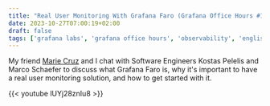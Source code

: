 ```yaml
---
title: "Real User Monitoring With Grafana Faro (Grafana Office Hours #17)"
date: 2023-10-27T07:00:19+02:00
draft: false
tags: ['grafana labs', 'grafana office hours', 'observability', 'english', 'video', 'faro', 'real user monitoring', 'performance']
---
```

My friend [Marie Cruz](https://testingwithmarie.com) and I chat with Software Engineers Kostas Pelelis and Marco Schaefer to discuss what Grafana Faro is, why it's important to have a real user monitoring solution, and how to get started with it.

{{< youtube lUYj28znIu8 >}}